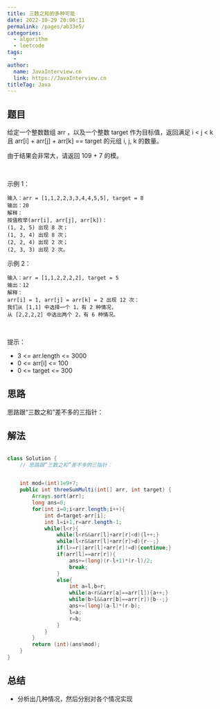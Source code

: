 ```yaml
---
title: 三数之和的多种可能
date: 2022-10-29 20:06:11
permalink: /pages/ab33e5/
categories:
  - algorithm
  - leetcode
tags:
  - 
author: 
  name: JavaInterview.cn
  link: https://JavaInterview.cn
titleTag: Java
---
```


## 题目

给定一个整数数组 arr ，以及一个整数 target 作为目标值，返回满足 i < j < k 且 arr[i] + arr[j] + arr[k] == target 的元组 i, j, k 的数量。

由于结果会非常大，请返回 109 + 7 的模。

 

示例 1：

    输入：arr = [1,1,2,2,3,3,4,4,5,5], target = 8
    输出：20
    解释：
    按值枚举(arr[i], arr[j], arr[k])：
    (1, 2, 5) 出现 8 次；
    (1, 3, 4) 出现 8 次；
    (2, 2, 4) 出现 2 次；
    (2, 3, 3) 出现 2 次。
示例 2：
    
    输入：arr = [1,1,2,2,2,2], target = 5
    输出：12
    解释：
    arr[i] = 1, arr[j] = arr[k] = 2 出现 12 次：
    我们从 [1,1] 中选择一个 1，有 2 种情况，
    从 [2,2,2,2] 中选出两个 2，有 6 种情况。
 

提示：

- 3 <= arr.length <= 3000
- 0 <= arr[i] <= 100
- 0 <= target <= 300

## 思路

思路跟“三数之和”差不多的三指针：

## 解法
```java

class Solution {
    // 思路跟“三数之和”差不多的三指针：


    int mod=(int)1e9+7;
    public int threeSumMulti(int[] arr, int target) {
        Arrays.sort(arr);
        long ans=0;
        for(int i=0;i<arr.length;i++){
            int d=target-arr[i];
            int l=i+1,r=arr.length-1;
            while(l<r){
                while(l<r&&arr[l]+arr[r]<d){l++;}
                while(l<r&&arr[l]+arr[r]>d){r--;}
                if(l>=r||arr[l]+arr[r]!=d){continue;}
                if(arr[l]==arr[r]){
                    ans+=(long)(r-l+1)*(r-l)/2;
                    break;
                }
                else{
                    int a=l,b=r;
                    while(a<r&&arr[a]==arr[l]){a++;}
                    while(b>l&&arr[b]==arr[r]){b--;}
                    ans+=(long)(a-l)*(r-b);
                    l=a;
                    r=b;
                }
            }
        }
        return (int)(ans%mod);
    }
}
```

## 总结

- 分析出几种情况，然后分别对各个情况实现 
